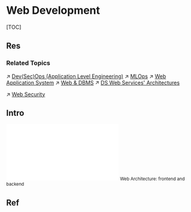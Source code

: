 # Web Development

[TOC]



## Res
### Related Topics
↗ [Dev(Sec)Ops (Application Level Engineering)](../☁️%20Cloud%20Computing%20&%20Cloud%20Native/Dev(Sec)Ops%20(Application%20Level%20Engineering)/Dev(Sec)Ops%20(Application%20Level%20Engineering).md)
↗ [MLOps](../🤖%20AI%20x%20SE/MLOps/MLOps.md)
↗ [Web Application System](../../System%20Architecture%20Design/Web%20Application%20System/Web%20Application%20System.md)
↗ [Web & DBMS](../../🔑%20CS%20Core/🍕%20Database%20System/🪐%20Web%20&%20DBMS/Web%20&%20DBMS.md)
↗ [DS Web Services' Architectures](../../🔑%20CS%20Core/🍕%20Database%20System/🪐%20Web%20&%20DBMS/DS%20Web%20Services'%20Architectures.md)

↗ [Web Security](../../CyberSecurity/Application%20Security/💉%20Web%20Security/Web%20Security.md)



## Intro
![web_application_arch.excalidraw | 800](../../../Assets/Illustrations/Web%20Development/web_application_arch.excalidraw.md)
<small>Web Architecture: frontend and backend</small>



## Ref


